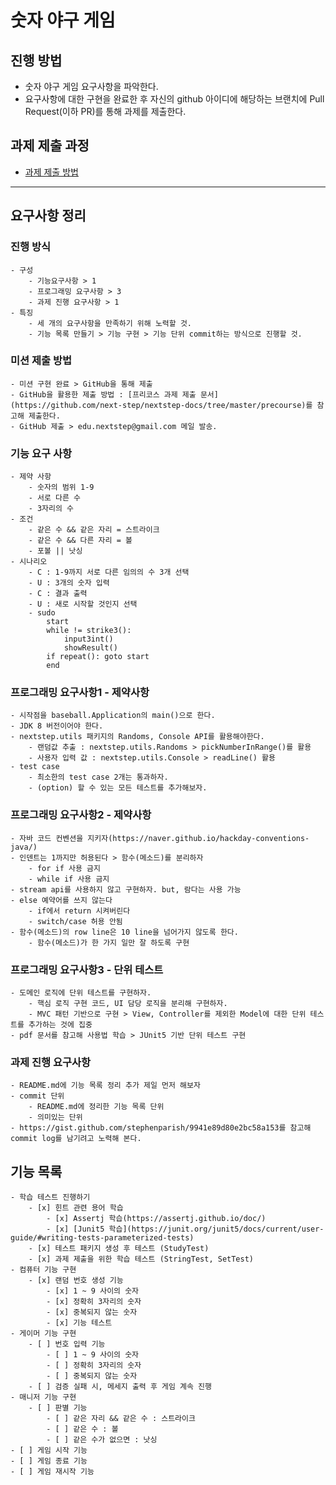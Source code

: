 # 숫자 야구 게임
## 진행 방법
* 숫자 야구 게임 요구사항을 파악한다.
* 요구사항에 대한 구현을 완료한 후 자신의 github 아이디에 해당하는 브랜치에 Pull Request(이하 PR)를 통해 과제를 제출한다.

## 과제 제출 과정
* [과제 제출 방법](https://github.com/next-step/nextstep-docs/tree/master/precourse)

---

## 요구사항 정리

### 진행 방식
    - 구성
        - 기능요구사항 > 1
        - 프로그래밍 요구사항 > 3
        - 과제 진행 요구사항 > 1
    - 특징
        - 세 개의 요구사항을 만족하기 위해 노력할 것.
        - 기능 목록 만들기 > 기능 구현 > 기능 단위 commit하는 방식으로 진행할 것.

### 미션 제출 방법
    - 미션 구현 완료 > GitHub을 통해 제출
    - GitHub을 활용한 제출 방법 : [프리코스 과제 제출 문서](https://github.com/next-step/nextstep-docs/tree/master/precourse)를 참고해 제출한다.
    - GitHub 제출 > edu.nextstep@gmail.com 메일 발송.

### 기능 요구 사항
    - 제약 사항
        - 숫자의 범위 1-9
        - 서로 다른 수
        - 3자리의 수 
    - 조건
        - 같은 수 && 같은 자리 = 스트라이크
        - 같은 수 && 다른 자리 = 볼
        - 포볼 || 낫싱
    - 시나리오
        - C : 1-9까지 서로 다른 임의의 수 3개 선택
        - U : 3개의 숫자 입력
        - C : 결과 출력
        - U : 새로 시작할 것인지 선택
        - sudo
            start
            while != strike3():
                input3int()
                showResult()
            if repeat(): goto start
            end

### 프로그래밍 요구사항1 - 제약사항
    - 시작점을 baseball.Application의 main()으로 한다.
    - JDK 8 버전이어야 한다.
    - nextstep.utils 패키지의 Randoms, Console API를 활용해야한다.
        - 랜덤값 추출 : nextstep.utils.Randoms > pickNumberInRange()를 활용
        - 사용자 입력 값 : nextstep.utils.Console > readLine() 활용
    - test case
        - 최소한의 test case 2개는 통과하자.
        - (option) 할 수 있는 모든 테스트를 추가해보자.

### 프로그래밍 요구사항2 - 제약사항
    - 자바 코드 컨벤션을 지키자(https://naver.github.io/hackday-conventions-java/)
    - 인덴트는 1까지만 허용된다 > 함수(메소드)를 분리하자
        - for if 사용 금지
        - while if 사용 금지
    - stream api를 사용하지 않고 구현하자. but, 람다는 사용 가능
    - else 예약어를 쓰지 않는다
        - if에서 return 시켜버린다
        - switch/case 허용 안됨
    - 함수(메소드)의 row line은 10 line을 넘어가지 않도록 한다.
        - 함수(메소드)가 한 가지 일만 잘 하도록 구현

### 프로그래밍 요구사항3 - 단위 테스트
    - 도메인 로직에 단위 테스트를 구현하자.
        - 핵심 로직 구현 코드, UI 담당 로직을 분리해 구현하자.
        - MVC 패턴 기반으로 구현 > View, Controller를 제외한 Model에 대한 단위 테스트를 추가하는 것에 집중
    - pdf 문서를 참고해 사용법 학습 > JUnit5 기반 단위 테스트 구현

### 과제 진행 요구사항
    - README.md에 기능 목록 정리 추가 제일 먼저 해보자
    - commit 단위
        - README.md에 정리한 기능 목록 단위
        - 의미있는 단위
    - https://gist.github.com/stephenparish/9941e89d80e2bc58a153를 참고해 commit log를 남기려고 노력해 본다.

## 기능 목록
    - 학습 테스트 진행하기
        - [x] 힌트 관련 용어 학습
            - [x] Assertj 학습(https://assertj.github.io/doc/)
            - [x] [Junit5 학습](https://junit.org/junit5/docs/current/user-guide/#writing-tests-parameterized-tests)
        - [x] 테스트 패키지 생성 후 테스트 (StudyTest)
        - [x] 과제 제출을 위한 학습 테스트 (StringTest, SetTest)
    - 컴퓨터 기능 구현
        - [x] 랜덤 번호 생성 기능
            - [x] 1 ~ 9 사이의 숫자
            - [x] 정확히 3자리의 숫자
            - [x] 중복되지 않는 숫자
            - [x] 기능 테스트
    - 게이머 기능 구현
        - [ ] 번호 입력 기능
            - [ ] 1 ~ 9 사이의 숫자
            - [ ] 정확히 3자리의 숫자
            - [ ] 중복되지 않는 숫자
        - [ ] 검증 실패 시, 메세지 출력 후 게임 계속 진행
    - 매니저 기능 구현
        - [ ] 판별 기능
            - [ ] 같은 자리 && 같은 수 : 스트라이크
            - [ ] 같은 수 : 볼
            - [ ] 같은 수가 없으면 : 낫싱
    - [ ] 게임 시작 기능
    - [ ] 게임 종료 기능
    - [ ] 게임 재시작 기능